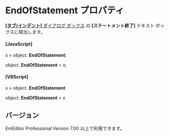 # EndOfStatement プロパティ

[**\[タブ/インデント\]** ダイアログ ボックス](../../dlg/properties/general/indent/index) の **\[ステートメント終了\]** テキスト ボックスに相当します。

#### \[JavaScript\]

_s_ = object. **EndOfStatement**;

object. **EndOfStatement** = _s_;

#### \[VBScript\]

_s_ = object. **EndOfStatement**

object. **EndOfStatement** = _s_

## バージョン

EmEditor Professional Version 7.00 以上で利用できます。